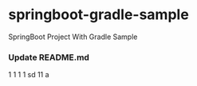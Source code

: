 # springboot-gradle-sample
SpringBoot Project With Gradle Sample

### Update README.md

1
1
1
1
sd
11
a

